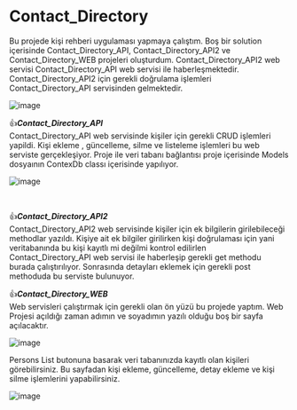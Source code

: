# Contact_Directory

Bu projede kişi rehberi uygulaması yapmaya çalıştım. Boş bir solution içerisinde Contact_Directory_API, Contact_Directory_API2 ve Contact_Directory_WEB projeleri oluşturdum. Contact_Directory_API2
web servisi Contact_Directory_API web servisi ile haberleşmektedir. Contact_Directory_API2 için gerekli doğrulama işlemleri Contact_Directory_API servisinden gelmektedir.

![image](https://user-images.githubusercontent.com/61107806/158446464-ae954953-a11b-4fdb-8341-1652c21d52d4.png)


👍***Contact_Directory_API***
<br/>
Contact_Directory_API web servisinde kişiler için gerekli CRUD işlemleri yapildi. Kişi ekleme , güncelleme, silme ve listeleme işlemleri bu web serviste gerçekleşiyor. Proje ile veri tabanı bağlantısı proje içerisinde Models dosyaının ContexDb classı içerisinde yapılıyor.

![image](https://user-images.githubusercontent.com/61107806/158449705-7c6ec491-96c6-48b4-8daa-72b5aa26d745.png)

<br/>

👍***Contact_Directory_API2***
<br/>
Contact_Directory_API2 web servisinde kişiler için ek bilgilerin girilebileceği methodlar yazıldı. Kişiye ait ek bilgiler girilirken kişi doğrulaması için yani veritabanında bu 
kişi kayıtlı mi değilmi kontrol edilirlen Contact_Directory_API web servisi ile haberleşip gerekli get methodu burada çalıştırılıyor. Sonrasında detayları eklemek için gerekli post
methoduda bu serviste bulunuyor.
<br/>

👍***Contact_Directory_WEB***
<br/>
Web servisleri çalıştırmak için gerekli olan ön yüzü bu projede yaptım. Web Projesi açıldığı zaman adımın ve soyadımın yazılı olduğu boş bir sayfa açılacaktır.

![image](https://user-images.githubusercontent.com/61107806/158448348-688bd731-a224-4500-84a5-f73201a74772.png)

Persons List butonuna basarak veri tabanınızda kayıtlı olan kişileri görebilirsiniz. Bu sayfadan kişi ekleme, güncelleme, detay ekleme ve kişi silme işlemlerini yapabilirsiniz.
<br/>

![image](https://user-images.githubusercontent.com/61107806/158448570-df2b6f5c-563b-4103-b913-76bb0bd7f91d.png)

